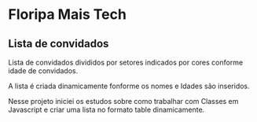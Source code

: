 # Floripa Mais Tech

## Lista de convidados

Lista de convidados divididos por setores indicados por cores conforme idade de convidados.

A lista é criada dinamicamente fonforme os nomes e Idades são inseridos.


Nesse projeto iniciei os estudos sobre como trabalhar com Classes em Javascript e criar uma lista no formato table dinamicamente.

